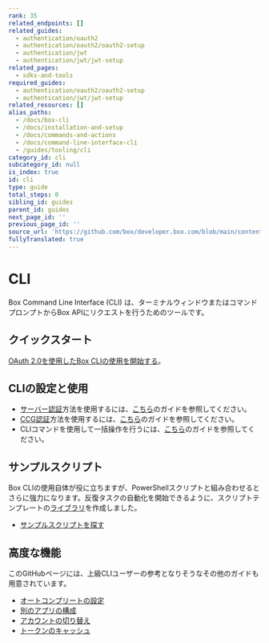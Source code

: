 ```yaml
---
rank: 35
related_endpoints: []
related_guides:
  - authentication/oauth2
  - authentication/oauth2/oauth2-setup
  - authentication/jwt
  - authentication/jwt/jwt-setup
related_pages:
  - sdks-and-tools
required_guides:
  - authentication/oauth2/oauth2-setup
  - authentication/jwt/jwt-setup
related_resources: []
alias_paths:
  - /docs/box-cli
  - /docs/installation-and-setup
  - /docs/commands-and-actions
  - /docs/command-line-interface-cli
  - /guides/tooling/cli
category_id: cli
subcategory_id: null
is_index: true
id: cli
type: guide
total_steps: 0
sibling_id: guides
parent_id: guides
next_page_id: ''
previous_page_id: ''
source_url: 'https://github.com/box/developer.box.com/blob/main/content/guides/cli/index.md'
fullyTranslated: true
---
```

# CLI

Box Command Line Interface (CLI) は、ターミナルウィンドウまたはコマンドプロンプトからBox APIにリクエストを行うためのツールです。

## クイックスタート

[OAuth 2.0を使用したBox CLIの使用を開始する][qs]。

## CLIの設定と使用

* [サーバー認証][jwt]方法を使用するには、[こちら][jwt-page]のガイドを参照してください。
* [CCG認証][ccg]方法を使用するには、[こちら][ccg-page]のガイドを参照してください。
* CLIコマンドを使用して一括操作を行うには、[こちら][bulk]のガイドを参照してください。

## サンプルスクリプト

Box CLIの使用自体が役に立ちますが、PowerShellスクリプトと組み合わせるとさらに強力になります。反復タスクの自動化を開始できるように、スクリプトテンプレートの[ライブラリ][scripts]を作成しました。

* [サンプルスクリプトを探す][scripts-docs]

## 高度な機能

このGitHubページには、上級CLIユーザーの参考となりそうなその他のガイドも用意されています。

* [オートコンプリートの設定][cli-autocomplete]
* [別のアプリの構成][cli-add-config]
* [アカウントの切り替え][cli-switch]
* [トークンのキャッシュ][cache]

[cli]: https://github.com/box/boxcli

[cli-autocomplete]: https://github.com/box/boxcli/blob/main/docs/autocomplete.md

[cli-switch]: https://github.com/box/boxcli/blob/main/docs/configure.md#box-configureenvironmentsswitch-user-userid

[cli-add-config]: https://github.com/box/boxcli/blob/main/docs/configure.md#box-configureenvironmentsadd-path

[qs]: g://cli/quick-start/

[cache]: https://github.com/box/boxcli/blob/main/docs/configure.md#box-configureenvironmentsupdate-name

[jwt]: g://authentication/jwt

[jwt-page]: g://cli/cli-docs/jwt-cli

[scripts]: https://github.com/box/boxcli/tree/main/examples

[scripts-docs]: g://cli/scripts/index

[ccg]: g://authentication/client-credentials

[ccg-page]: https://github.com/box/boxcli/tree/main/docs/configure.md#box-configureenvironmentsadd-path

[bulk]: https://github.com/box/boxcli/blob/main/docs/Bulk%20actions/README.md